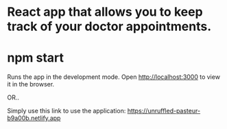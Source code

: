 # React app that allows you to keep track of your doctor appointments.

# npm start
Runs the app in the development mode.
Open [http://localhost:3000](http://localhost:3000) to view it in the browser.

OR..

Simply use this link to use the application:
https://unruffled-pasteur-b9a00b.netlify.app